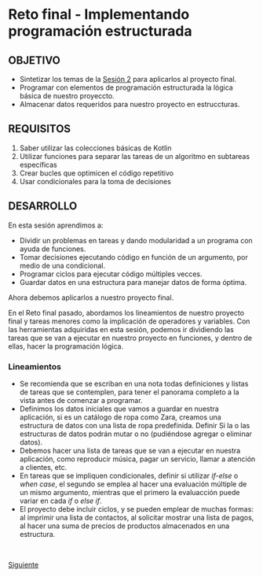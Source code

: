 
# Reto final - Implementando programación estructurada 

## OBJETIVO

- Sintetizar los temas de la [Sesión 2](../../Sesion-02) para aplicarlos al proyecto final.
- Programar con elementos de programación estructurada la lógica básica de nuestro proyeccto.
- Almacenar datos requeridos para nuestro proyecto en estruccturas.

## REQUISITOS

1. Saber utilizar las colecciones básicas de Kotlin
2. Utilizar funciones para separar las tareas de un algoritmo en subtareas específicas
3. Crear bucles que optimicen el código repetitivo
4. Usar condicionales para la toma de decisiones

## DESARROLLO

En esta sesión aprendimos a:

- Dividir un problemas en tareas y dando modularidad a un programa con ayuda de funciones.
- Tomar decisiones ejecutando código en función de un argumento, por medio de una condicional.
- Programar ciclos para ejecutar código múltiples vecces.
- Guardar datos en una estructura para manejar datos de forma óptima.

Ahora debemos aplicarlos a nuestro proyecto final.

En el Reto final pasado, abordamos los lineamientos de nuestro proyecto final y tareas menores como la implicación de operadores y variables. Con las herramientas adquiridas en esta sesión, podemos ir dividiendo las tareas que se van a ejecutar en nuestro proyecto en funciones, y dentro de ellas, hacer la programación lógica.

### Lineamientos 

* Se recomienda que se escriban en una nota todas definiciones y listas de tareas que se contemplen, para tener el panorama completo a la vista antes de comenzar a programar.
* Definimos los datos iniciales que vamos a guardar en nuestra aplicación, si es un catálogo de ropa como Zara, creamos una estructura de datos con una lista de ropa predefinida. Definir Si la o las estructuras de datos podrán mutar o no (pudiéndose agregar o eliminar datos).
* Debemos hacer una lista de tareas que se van a ejecutar en nuestra aplicación, como reproducir música, pagar un servicio, llamar a atención a clientes, etc.
* En tareas que se impliquen condicionales, definir si utilizar *if-else* o *when case*, el segundo se emplea al hacer una evaluación múltiple de un mismo argumento, mientras que el primero la evaluacción puede variar en cada *if* o *else if*.
* El proyecto debe incluir ciclos, y se pueden emplear de muchas formas: al imprimir una lista de contactos, al solicitar mostrar una lista de pagos, al hacer una suma de precios de productos almacenados en una estructura.




</br>

[Siguiente](../Postwork)




